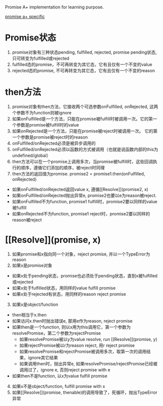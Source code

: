 Promise A+ implementation for learning purpose.

[promise a+ specific](https://promisesaplus.com/)

# Promise状态
1. promise对象有三种状态pending, fulfilled, rejected, promise pending状态, 只可转变为fulfilled或rejected
2. fulfilled态的promise，不可再转变为其它态，它有且仅有一个不变的value
3. rejected态的promise, 不可再转变为其它态，它有且仅有一个不变的reason

# then方法
1. promise对象有then方法，它接收两个可选参数onFulfilled, onRejected, 这两个参数不为function则被ignore
2. 如果onFulfilled是一个方法，只能在promise被fulfill时被调用一次。它的第一个参数是promise被fulfill时的value
3. 如果onRejected是一个方法，只能在promise被reject时被调用一次。 它的第一个参数是promise被reject时的reason
4. onFulfilled/onRejected必须是被异步调用的
5. onFulfilled/onRejected必须以函数的方式被调用（也就是说函数内部的this为undefined/global）
6. then方法可以在一个promise上调用多次，当promise被fulfill时，这些回调执行的顺序，遵循它们添加的顺序，被reject时同理
7. then方法的返回值为promise. promise2 = promise1.then(onFulfilled, onRejected)
  - 如果onFulfilled/onRejected返回value x, 遵循[[Resolve]](promise2, x)
  - 如果onFulfilled/onRejected抛出异常e, promise2也要以e为reason被reject.
  - 如果onFulfilled不为function, promise1 fulfill时，promise2要以同样的value被fulfill
  - 如果onRejected不为function, promise1 reject时，promise2要以同样的reason被reject

# [[Resolve]](promise, x)
1. 如果promise和x指向同一个对象，reject promise, 并以一个TypeError为reason
2. 如果x是promise对象
  - 如果x处于pending状态，promise也必须处于pending状态，直到x被fulfilled或rejected
  - 如果x处于fulfilled状态，用同样的value fulfill promise
  - 如果x处于rejected有状态，用同样的reason reject promise
3. 如果x是object/function
  - then相当于x.then
  - 如果访问x.then时抛出错误e, 那用e作为reason, reject promise
  - 如果then是一个function, 则以x用为this调用它，第一个参数为resolvePromise，第二个参数为rejectPromise
    + 如果resolvePromise被以y为value resolve, run [[Resolve]](promise, y)
    + 如果rejectPromise被以r为reason reject, 用r reject promise
    + 如果resolvePromise和rejectPromise被调用多次，取第一次的调用结果，ignore其它结果
    + 如果调用then时，抛出异常e, 如果resolvePromise/rejectPromise已经被调用过了，ignore e, 否则reject promise with e
  - 如果then不是function, 以x为value fulfill promise
4. 如果x不是object/function, fulfill promise with x
5. 如果[[Resolve]](promise, thenable)的调用导致了，死循环，抛出TypeError异常
